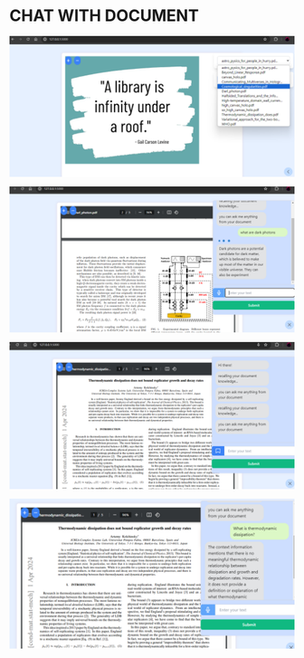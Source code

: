 # CHAT WITH DOCUMENT 

![1.](Screenshot1.png)

![2.](Screenshot2.png)

![3.](audio.png)

![4.](audio2.png)
